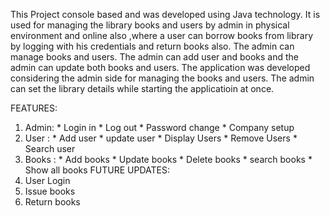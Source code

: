 This Project console based and was developed using Java technology. It is used for managing the library books and users by admin in physical environment  and online also ,where a  user can borrow books from library by logging with his credentials and return books also. The admin can manage books and users. The admin can add user and books and the admin can update both books and users.
The application was developed considering the admin side for managing the books and users. The admin can set the library details while starting the applicatioin at once.

FEATURES: 
  1) Admin: * Login in
            * Log out
            * Password change
            * Company setup
  2) User : * Add user
            * update user
            * Display Users
            * Remove Users
            * Search user
3) Books : * Add books
           * Update books
           * Delete books
           * search books
           * Show all books
FUTURE UPDATES:
1) User Login
2) Issue books
3) Return books

